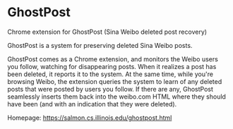 # GhostPost
Chrome extension for GhostPost (Sina Weibo deleted post recovery)

GhostPost is a system for preserving deleted Sina Weibo posts. 

GhostPost comes as a Chrome extension, and monitors the Weibo users you follow, 
watching for disappearing posts. When it realizes a post has been deleted, 
it reports it to the system. At the same time, while you're browsing Weibo, 
the extension queries the system to learn of any deleted posts that were posted 
by users you follow. If there are any, GhostPost seamlessly inserts them back 
into the weibo.com HTML where they should have been (and with an indication 
that they were deleted).

Homepage: https://salmon.cs.illinois.edu/ghostpost.html
